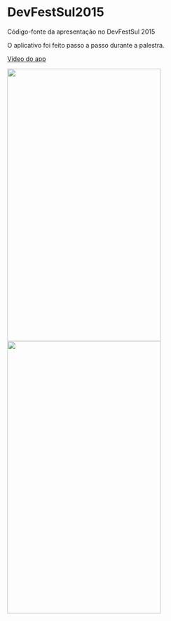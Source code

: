 # DevFestSul2015
Código-fonte da apresentação no DevFestSul 2015

O aplicativo foi feito passo a passo durante a palestra.

<a href="https://www.youtube.com/watch?v=BCaktw7E_l0">Vídeo do app</a>

<img width="350" height="622" src="https://raw.githubusercontent.com/rlecheta/DevFestSul2015/master/Planetas-Lista.png" />
<img width="350" height="622" src="https://raw.githubusercontent.com/rlecheta/DevFestSul2015/master/Planeta-Detalhe.png" />


